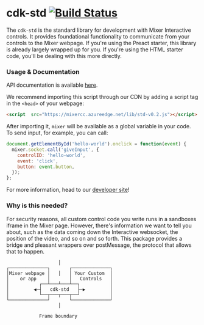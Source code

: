 # cdk-std [![Build Status](https://travis-ci.org/mixer/cdk-std.svg?branch=master)](https://travis-ci.org/mixer/cdk-std)

The `cdk-std` is the standard library for development with Mixer Interactive controls. It provides foundational functionality to communicate from your controls to the Mixer webpage. If you're using the Preact starter, this library is already largely wrapped up for you. If you're using the HTML starter code, you'll be dealing with this more directly.

### Usage & Documentation

API documentation is available [here](https://mixer.github.io/cdk-std/simple-ref.html).

We recommend importing this script through our CDN by adding a script tag in the `<head>` of your webpage:

```html
<script  src="https://mixercc.azureedge.net/lib/std-v0.2.js"></script>
```

After importing it, `mixer` will be available as a global variable in your code. To send input, for example, you can call:

```js
document.getElementById('hello-world').onclick = function(event) {
  mixer.socket.call('giveInput', {
    controlID: 'hello-world',
    event: 'click',
    button: event.button,
  });
};
```

For more information, head to our [developer site](https://dev.mixer.com/)!

### Why is this needed?

For security reasons, all custom control code you write runs in a sandboxes iframe in the Mixer page. However, there's information we want to tell you about, such as the data coming down the Interactive websocket, the position of the video, and so on and so forth. This package provides a bridge and pleasant wrappers over postMessage, the protocol that allows that to happen.

```
                   │
┌──────────────┐       ┌──────────────┐
│Mixer webpage │   │   │ Your Custom  │
│    or app    │       │   Controls   │
│           ┌──┴───┴───┴──┐           │
│         ◀─┤   cdk-std   ├─▶         │
│           └──┬───┬───┬──┘           │
└──────────────┘       └──────────────┘
                   │

            Frame boundary

```

